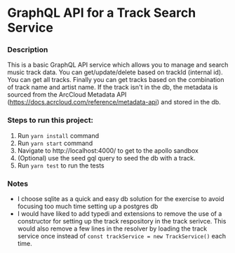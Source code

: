 # GraphQL API for a Track Search Service

### Description

This is a basic GraphQL API service which allows you to manage and search music track data. You can get/update/delete based on trackId (internal id). You can get all tracks. Finally you can get tracks based on the combination of track name and artist name. If the track isn't in the db, the metadata is sourced from the ArcCloud Metadata API (https://docs.acrcloud.com/reference/metadata-api) and stored in the db.

### Steps to run this project:

1. Run `yarn install` command
2. Run `yarn start` command
3. Navigate to http://localhost:4000/ to get to the apollo sandbox
4. (Optional) use the seed gql query to seed the db with a track.
5. Run `yarn test` to run the tests

### Notes

- I choose sqlite as a quick and easy db solution for the exercise to avoid focusing too much time setting up a postgres db
- I would have liked to add typedi and extensions to remove the use of a constructor for setting up the track respository in the track serivce. This would also remove a few lines in the resolver by loading the track service once instead of `const trackService = new TrackService()` each time.